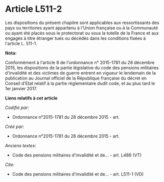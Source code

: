 # Article L511-2

Les dispositions du présent chapitre sont applicables aux ressortissants des pays ou territoires ayant appartenu à l'Union
française ou à la Communauté ou ayant été placés sous le protectorat ou sous la tutelle de la France et aux engagés à titre
étranger tués ou décédés dans les conditions fixées à l'article L. 511-1.

**Nota:**

Conformément à l'article 8 de l'ordonnance n° 2015-1781 du 28 décembre 2015, les dispositions de la partie législative du
code des pensions militaires d'invalidité et des victimes de guerre entrent en vigueur le lendemain de la publication au
Journal officiel de la République française du décret en Conseil d'Etat relatif à la partie réglementaire dudit code, et au
plus tard le 1er janvier 2017.

**Liens relatifs à cet article**

_Codifié par_:

  - Ordonnance n°2015-1781 du 28 décembre 2015 - art.

_Créé par_:

  - Ordonnance n°2015-1781 du 28 décembre 2015 - art.

_Anciens textes_:

  - Code des pensions militaires d'invalidité et de... - art. L489 (VT)

_Cite_:

  - Code des pensions militaires d'invalidité et de... - art. L511-1 (VD)
